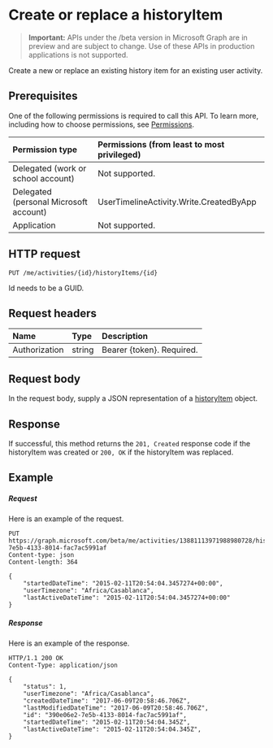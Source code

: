 # Create or replace a historyItem

> **Important:** APIs under the /beta version in Microsoft Graph are in preview and are subject to change. Use of these APIs in production applications is not supported.

Create a new or replace an existing history item for an existing user activity.

## Prerequisites

One of the following permissions is required to call this API. To learn more, including how to choose permissions, see [Permissions](../../../concepts/permissions_reference.md).


|Permission type      | Permissions (from least to most privileged)              |
|:--------------------|:---------------------------------------------------------|
|Delegated (work or school account) | Not supported.    |
|Delegated (personal Microsoft account) | UserTimelineActivity.Write.CreatedByApp    |
|Application | Not supported. |

## HTTP request

<!-- { "blockType": "ignored" } -->

```http
PUT /me/activities/{id}/historyItems/{id}
```

Id needs to be a GUID.

## Request headers

|Name | Type | Description|
|:----|:-----|:-----------|
|Authorization | string | Bearer {token}. Required.|

## Request body

In the request body, supply a JSON representation of a [historyItem](../resources/projectrome_historyitem.md) object.

## Response

If successful, this method returns the `201, Created` response code if the historyItem was created or `200, OK` if the historyItem was replaced.

## Example

##### Request

Here is an example of the request.

<!-- {
  "blockType": "request",
  "name": "upsert_historyItem"
}-->

```http
PUT https://graph.microsoft.com/beta/me/activities/13881113971988980728/historyItems/390e06e2-7e5b-4133-8014-fac7ac5991af
Content-type: json
Content-length: 364

{
    "startedDateTime": "2015-02-11T20:54:04.3457274+00:00",
    "userTimezone": "Africa/Casablanca",
    "lastActiveDateTime": "2015-02-11T20:54:04.3457274+00:00"
}
```

##### Response

Here is an example of the response.

<!-- {
  "blockType": "response",
  "truncated": true,
  "@odata.type": "microsoft.graph.historyitem"
} -->

```http
HTTP/1.1 200 OK
Content-Type: application/json

{
    "status": 1,
    "userTimezone": "Africa/Casablanca",
    "createdDateTime": "2017-06-09T20:58:46.706Z",
    "lastModifiedDateTime": "2017-06-09T20:58:46.706Z",
    "id": "390e06e2-7e5b-4133-8014-fac7ac5991af",
    "startedDateTime": "2015-02-11T20:54:04.345Z",
    "lastActiveDateTime": "2015-02-11T20:54:04.345Z",
}
```

<!-- uuid: 8fcb5dbc-d5aa-4681-8e31-b001d5168d79
2017-06-07 14:57:30 UTC -->
<!-- {
  "type": "#page.annotation",
  "description": "Upsert historyitem",
  "keywords": "",
  "section": "documentation",
  "tocPath": ""
}-->
